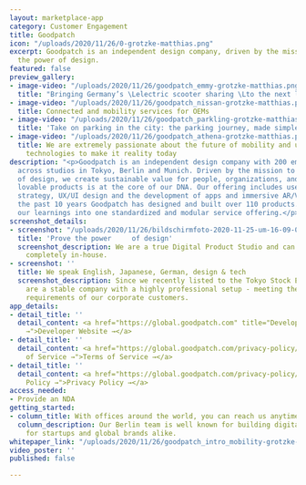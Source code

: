 ```yaml
---
layout: marketplace-app
category: Customer Engagement
title: Goodpatch
icon: "/uploads/2020/11/26/0-grotzke-matthias.png"
excerpt: Goodpatch is an independent design company, driven by the mission to prove
  the power of design.
featured: false
preview_gallery:
- image-video: "/uploads/2020/11/26/goodpatch_emmy-grotzke-matthias.png"
  title: "Bringing Germany’s \Lelectric scooter sharing \Lto the next level"
- image-video: "/uploads/2020/11/26/goodpatch_nissan-grotzke-matthias.png"
  title: Connected and mobility services for OEMs
- image-video: "/uploads/2020/11/26/goodpatch_parkling-grotzke-matthias.png"
  title: 'Take on parking in the city: the parking journey, made simple'
- image-video: "/uploads/2020/11/26/goodpatch_athena-grotzke-matthias.png"
  title: We are extremely passionate about the future of mobility and use immersive
    technologies to make it reality today
description: "<p>Goodpatch is an independent design company with 200 employees spread
  across studios in Tokyo, Berlin and Munich. Driven by the mission to prove the power
  of design, we create sustainable value for people, organizations, and the planet.</p><p>Creating
  lovable products is at the core of our DNA. Our offering includes user research,
  strategy, UX/UI design and the development of apps and immersive AR/VR experiences.</p><p>Over
  the past 10 years Goodpatch has designed and built over 110 products. We merged
  our learnings into one standardized and modular service offering.</p>"
screenshot_details:
- screenshot: "/uploads/2020/11/26/bildschirmfoto-2020-11-25-um-16-09-00-grotzke-matthias.png"
  title: 'Prove the power     of design'
  screenshot_description: We are a true Digital Product Studio and can design projects
    completely in-house.
- screenshot: ''
  title: We speak English, Japanese, German, design & tech
  screenshot_description: Since we recently listed to the Tokyo Stock Exchange, we
    are a stable company with a highly professional setup - meeting the compliance
    requirements of our corporate customers.
app_details:
- detail_title: ''
  detail_content: <a href="https://global.goodpatch.com" title="Developer Website
    →">Developer Website →</a>
- detail_title: ''
  detail_content: <a href="https://global.goodpatch.com/privacy-policy/" title="Terms
    of Service →">Terms of Service →</a>
- detail_title: ''
  detail_content: <a href="https://global.goodpatch.com/privacy-policy/" title="Privacy
    Policy →">Privacy Policy →</a>
access_needed:
- Provide an NDA
getting_started:
- column_title: With offices around the world, you can reach us anytime
  column_description: Our Berlin team is well known for building digital products
    for startups and global brands alike.
whitepaper_link: "/uploads/2020/11/26/goodpatch_intro_mobility-grotzke-matthias.pdf"
video_poster: ''
published: false

---
```

